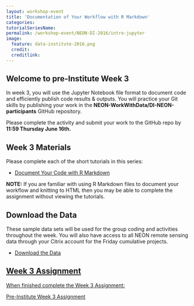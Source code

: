 ```yaml
---
layout: workshop-event
title: 'Documentation of Your Workflow with R Markdown'
categories: 
tutorialSeriesName: 
permalink: /workshop-event/NEON-DI-2016/intro-jupyter
image:
  feature: data-institute-2016.png
  credit:
  creditlink:
---
```

## Welcome to pre-Institute Week 3

In week 3, you will use the Jupyter Notebook file format to document code and efficiently
publish code results & outputs. You will practice your Git skills by publishing
your work in the **NEON-WorkWithData/DI-NEON-participants** GitHub repository.

Please complete the activity and submit your work to the GitHub repo by
**11:59 Thursday June 16th.**

## Week 3 Materials
Please complete each of the short tutorials in this series: 

* <a href="{{ site.baseurl }}/tutorial-series/RMarkdown/"> Document Your Code with R Markdown </a>

**NOTE:** If you are familiar with using R Markdown files to document your
workflow and knitting to HTML then you may be able to complete the assignment
without viewing the tutorials.

## Download the Data 
These sample data sets will be used for the group coding and activities 
throughout the week. You will also have access to all NEON remote sensing data 
through your Citrix account for the Friday cumulative projects. 
* <a href="{{ site.baseurl }}/setup/download-data-DI17">Download the Data

## Week 3 Assignment

When finished complete the Week 3 Assignment: 

<a class="btn btn-info" href="{{ site.baseurl}}/tutorial-series/pre-institute3/pre-week-3-activity">
Pre-Institute Week 3 Assignment</a>